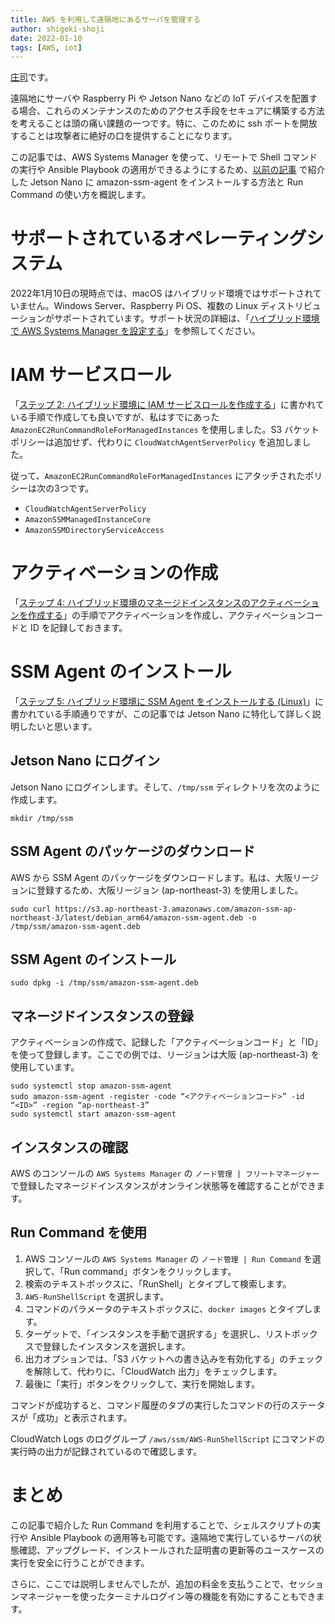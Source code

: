 ```yaml
---
title: AWS を利用して遠隔地にあるサーバを管理する 
author: shigeki-shoji
date: 2022-01-10
tags: [AWS, iot] 
---
```


[庄司](https://github.com/edward-mamezou)です。

遠隔地にサーバや Raspberry Pi や Jetson Nano などの IoT デバイスを配置する場合、これらのメンテナンスのためのアクセス手段をセキュアに構築する方法を考えることは頭の痛い課題の一つです。特に、このために ssh ポートを開放することは攻撃者に絶好の口を提供することになります。

この記事では、AWS Systems Manager を使って、リモートで Shell コマンドの実行や Ansible Playbook の適用ができるようにするため、[以前の記事](/blogs/2022/01/03/dapr-on-jetson-nano-with-k3s/) で紹介した Jetson Nano に amazon-ssm-agent をインストールする方法と Run Command の使い方を概説します。

# サポートされているオペレーティングシステム

2022年1月10日の現時点では、macOS はハイブリッド環境ではサポートされていません。Windows Server、Raspberry Pi OS、複数の Linux ディストリビューションがサポートされています。サポート状況の詳細は、「[ハイブリッド環境で AWS Systems Manager を設定する](https://docs.aws.amazon.com/ja_jp/systems-manager/latest/userguide/systems-manager-managedinstances.html)」を参照してください。

# IAM サービスロール

「[ステップ 2: ハイブリッド環境に IAM サービスロールを作成する](https://docs.aws.amazon.com/ja_jp/systems-manager/latest/userguide/sysman-service-role.html)」に書かれている手順で作成しても良いですが、私はすでにあった `AmazonEC2RunCommandRoleForManagedInstances` を使用しました。S3 バケットポリシーは追加せず、代わりに `CloudWatchAgentServerPolicy` を追加しました。

従って、`AmazonEC2RunCommandRoleForManagedInstances` にアタッチされたポリシーは次の3つです。

* `CloudWatchAgentServerPolicy`
* `AmazonSSMManagedInstanceCore`
* `AmazonSSMDirectoryServiceAccess`

# アクティベーションの作成

「[ステップ 4: ハイブリッド環境のマネージドインスタンスのアクティベーションを作成する](https://docs.aws.amazon.com/ja_jp/systems-manager/latest/userguide/sysman-managed-instance-activation.html)」の手順でアクティベーションを作成し、アクティベーションコードと ID を記録しておきます。

# SSM Agent のインストール

「[ステップ 5: ハイブリッド環境に SSM Agent をインストールする (Linux)](https://docs.aws.amazon.com/ja_jp/systems-manager/latest/userguide/sysman-install-managed-linux.html)」に書かれている手順通りですが、この記事では Jetson Nano に特化して詳しく説明したいと思います。

## Jetson Nano にログイン

Jetson Nano にログインします。そして、`/tmp/ssm` ディレクトリを次のように作成します。

```shell
mkdir /tmp/ssm
```

## SSM Agent のパッケージのダウンロード

AWS から SSM Agent のパッケージをダウンロードします。私は、大阪リージョンに登録するため、大阪リージョン (ap-northeast-3) を使用しました。

```shell
sudo curl https://s3.ap-northeast-3.amazonaws.com/amazon-ssm-ap-northeast-3/latest/debian_arm64/amazon-ssm-agent.deb -o /tmp/ssm/amazon-ssm-agent.deb
```

## SSM Agent のインストール

```shell
sudo dpkg -i /tmp/ssm/amazon-ssm-agent.deb
```

## マネージドインスタンスの登録

アクティベーションの作成で、記録した「アクティベーションコード」と「ID」を使って登録します。ここでの例では、リージョンは大阪 (ap-northeast-3) を使用しています。

```shell
sudo systemctl stop amazon-ssm-agent
sudo amazon-ssm-agent -register -code “<アクティベーションコード>” -id “<ID>” -region “ap-northeast-3”
sudo systemctl start amazon-ssm-agent
```

## インスタンスの確認

AWS のコンソールの `AWS Systems Manager` の `ノード管理 | フリートマネージャー` で登録したマネージドインスタンスがオンライン状態等を確認することができます。

## Run Command を使用

1. AWS コンソールの `AWS Systems Manager` の `ノード管理 | Run Command` を選択して、「Run command」ボタンをクリックします。
2. 検索のテキストボックスに、「RunShell」とタイプして検索します。
3. `AWS-RunShellScript` を選択します。
4. コマンドのパラメータのテキストボックスに、`docker images` とタイプします。
5. ターゲットで、「インスタンスを手動で選択する」を選択し、リストボックスで登録したインスタンスを選択します。
6. 出力オプションでは、「S3 バケットへの書き込みを有効化する」のチェックを解除して、代わりに、「CloudWatch 出力」をチェックします。
7. 最後に「実行」ボタンをクリックして、実行を開始します。

コマンドが成功すると、コマンド履歴のタブの実行したコマンドの行のステータスが「成功」と表示されます。

CloudWatch Logs のロググループ `/aws/ssm/AWS-RunShellScript` にコマンドの実行時の出力が記録されているので確認します。

# まとめ

この記事で紹介した Run Command を利用することで、シェルスクリプトの実行や Ansible Playbook の適用等も可能です。遠隔地で実行しているサーバの状態確認、アップグレード、インストールされた証明書の更新等のユースケースの実行を安全に行うことができます。

さらに、ここでは説明しませんでしたが、追加の料金を支払うことで、セッションマネージャーを使ったターミナルログイン等の機能を有効にすることもできます。
